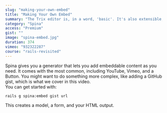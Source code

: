 ```yaml
---
slug: "making-your-own-embed"
title: "Making Your Own Embed"
summary: "The Trix editor is, in a word, 'basic'. It's also extensible, which comes in very handy when you want to do things like add code samples and Vimeo videos."
category: "Spina"
access: "Premium"
gist: ""
image: "spina-embed.jpg"
duration: 374
vimeo: "932322287"
course: "rails-revisited"
---
```


Spina gives you a generator that lets you add embeddable content as you need. It comes with the most common, including YouTube, Vimeo, and a Button. You might want to do something more complex, like adding a GitHub gist, which is what we cover in this video.  
You can get started with:

```
rails g spina:embed gist url
```

This creates a model, a form, and your HTML output.
